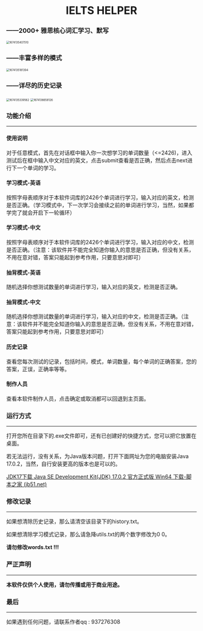

# <center>IELTS HELPER</center>

### ——2000+ 雅思核心词汇学习、默写

<img src="C:\computers\java\IELTS-Helper\assets\1674135407510.png" alt="1674135407510" style="zoom:50%;" />

### ——丰富多样的模式

<img src="C:\computers\java\IELTS-Helper\assets\1674135181394.png" alt="1674135181394" style="zoom:50%;" />

### ——详尽的历史记录

<img src="C:\computers\java\IELTS-Helper\assets\1674135339562.png" alt="1674135339562" style="zoom:50%;" />

<img src="C:\computers\java\IELTS-Helper\assets\1674136658126.png" alt="1674136658126" style="zoom:50%;" />

### 功能介绍

****

#### 使用说明

对于任意模式，首先在对话框中输入你一次想学习的单词数量（<=2426)，进入测试后在框中输入中文对应的英文，点击submit查看是否正确，然后点击next进行下一个单词的学习。

#### 学习模式-英语

按照字母表顺序对于本软件词库的2426个单词进行学习，输入对应的英文，检测是否正确。（学习模式中，下一次学习会接续之前的单词进行学习，当然，如果都学完了就会开启下一轮循环）

#### 学习模式-中文

按照字母表顺序对于本软件词库的2426个单词进行学习，输入对应的中文，检测是否正确。（注意：该软件并不能完全知道你输入的意思是否正确，但没有关系，不用在意对错，答案只能起到参考作用，只要意思对即可）

#### 抽背模式-英语

随机选择你想测试数量的单词进行学习，输入对应的英文，检测是否正确。

#### 抽背模式-中文

随机选择你想测试数量的单词进行学习，输入对应的中文，检测是否正确。（注意：该软件并不能完全知道你输入的意思是否正确，但没有关系，不用在意对错，答案只能起到参考作用，只要意思对即可）

#### 历史记录

查看您每次测试的记录，包括时间，模式，单词数量，每个单词的正确答案，您的答案，正误，正确率等等。

#### 制作人员

查看本软件制作人员，点击确定或取消都可以回退到主页面。

### 运行方式

****

打开您所在目录下的.exe文件即可，还有已创建好的快捷方式，您可以把它放置在桌面。

若无法运行，没有关系，为Java版本问题，打开下面网址为您的电脑安装Java 17.0.2，当然，自行安装更高的版本也是可以的。

[JDK17下载 Java SE Development Kit(JDK) 17.0.2 官方正式版 Win64 下载-脚本之家 (jb51.net)](https://www.jb51.net/softs/790080.html)

### 修改记录

****

如果想清除历史记录，那么请清空该目录下的history.txt。

如果想清除学习模式记录，那么请急降utils.txt的两个数字修改为0 0。

**请勿修改words.txt !!!**

### 严正声明

****

**本软件仅供个人使用，请勿传播或用于商业用途。**

### 最后

****

如果遇到任何问题，请联系作者qq : 937276308